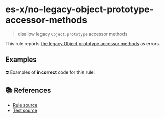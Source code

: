 # es-x/no-legacy-object-prototype-accessor-methods
> disallow legacy `Object.prototype` accessor methods

This rule reports [the legacy Object.prototype accessor methods](https://tc39.es/ecma262/multipage/fundamental-objects.html#sec-object.prototype-legacy-accessor-methods) as errors.

## Examples

⛔ Examples of **incorrect** code for this rule:

<eslint-playground type="bad" code="/*eslint es-x/no-legacy-object-prototype-accessor-methods: error */
foo.__defineGetter__(prop, func)
foo.__defineSetter__(prop, val, func)
foo.__lookupGetter__(prop)
foo.__lookupSetter__(prop)
" />

## 📚 References

- [Rule source](https://github.com/ota-meshi/eslint-plugin-es-x/blob/master/lib/rules/no-legacy-object-prototype-accessor-methods.js)
- [Test source](https://github.com/ota-meshi/eslint-plugin-es-x/blob/master/tests/lib/rules/no-legacy-object-prototype-accessor-methods.js)

